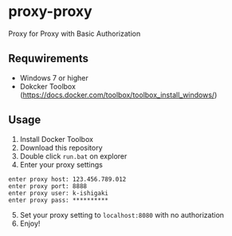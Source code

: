 # proxy-proxy
Proxy for Proxy with Basic Authorization

## Requwirements
- Windows 7 or higher
- Dokcker Toolbox (https://docs.docker.com/toolbox/toolbox_install_windows/)

## Usage
1. Install Docker Toolbox
2. Download this repository
3. Double click `run.bat` on explorer 
4. Enter your proxy settings

  ```
  enter proxy host: 123.456.789.012
  enter proxy port: 8888
  enter proxy user: k-ishigaki
  enter proxy pass: **********
  ```
  
5. Set your proxy setting to `localhost:8080` with no authorization
6. Enjoy!
